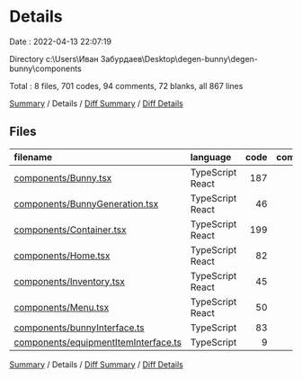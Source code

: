 # Details

Date : 2022-04-13 22:07:19

Directory c:\Users\Иван Забурдаев\Desktop\degen-bunny\degen-bunny\components

Total : 8 files,  701 codes, 94 comments, 72 blanks, all 867 lines

[Summary](results.md) / Details / [Diff Summary](diff.md) / [Diff Details](diff-details.md)

## Files
| filename | language | code | comment | blank | total |
| :--- | :--- | ---: | ---: | ---: | ---: |
| [components/Bunny.tsx](/components/Bunny.tsx) | TypeScript React | 187 | 73 | 25 | 285 |
| [components/BunnyGeneration.tsx](/components/BunnyGeneration.tsx) | TypeScript React | 46 | 0 | 4 | 50 |
| [components/Container.tsx](/components/Container.tsx) | TypeScript React | 199 | 0 | 14 | 213 |
| [components/Home.tsx](/components/Home.tsx) | TypeScript React | 82 | 0 | 11 | 93 |
| [components/Inventory.tsx](/components/Inventory.tsx) | TypeScript React | 45 | 21 | 7 | 73 |
| [components/Menu.tsx](/components/Menu.tsx) | TypeScript React | 50 | 0 | 5 | 55 |
| [components/bunnyInterface.ts](/components/bunnyInterface.ts) | TypeScript | 83 | 0 | 6 | 89 |
| [components/equipmentItemInterface.ts](/components/equipmentItemInterface.ts) | TypeScript | 9 | 0 | 0 | 9 |

[Summary](results.md) / Details / [Diff Summary](diff.md) / [Diff Details](diff-details.md)